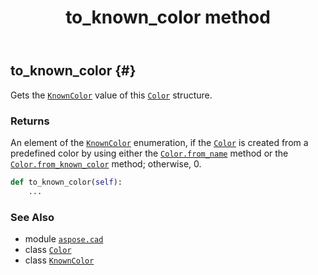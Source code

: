 ﻿---
title: to_known_color method
second_title: Aspose.CAD for Python via .NET API References
description: 
type: docs
weight: 120
url: /python-net/aspose.cad/color/to_known_color/
is_root: false
---

## to_known_color {#}

Gets the [`KnownColor`](/cad/python-net/aspose.cad/knowncolor) value of this [`Color`](/cad/python-net/aspose.cad/color) structure.


### Returns 


An element of the [`KnownColor`](/cad/python-net/aspose.cad/knowncolor) enumeration, if the [`Color`](/cad/python-net/aspose.cad/color) is created from a predefined color by using either the [`Color.from_name`](/cad/python-net/aspose.cad/color/from_name) method or the [`Color.from_known_color`](/cad/python-net/aspose.cad/color/from_known_color) method; otherwise, 0.


```python
def to_known_color(self):
    ...
```





### See Also
* module [`aspose.cad`](../../)
* class [`Color`](/cad/python-net/aspose.cad/color)
* class [`KnownColor`](/cad/python-net/aspose.cad/knowncolor)
